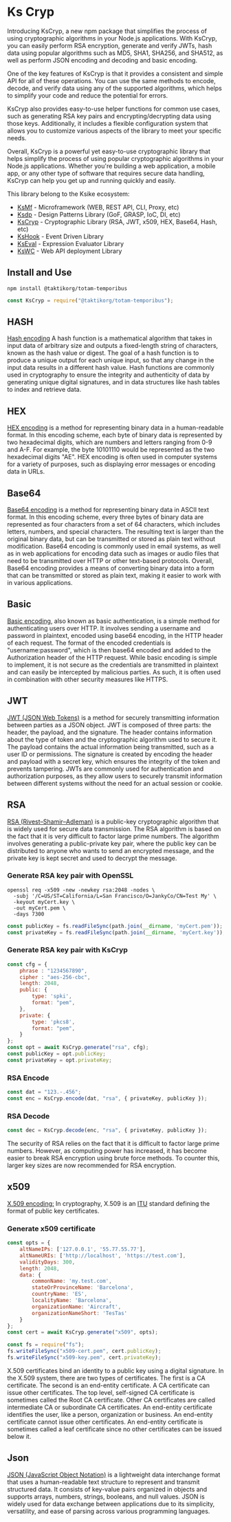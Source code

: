 # Ks Cryp
Introducing KsCryp, a new npm package that simplifies the process of using cryptographic algorithms in your Node.js applications. With KsCryp, you can easily perform RSA encryption, generate and verify JWTs, hash data using popular algorithms such as MD5, SHA1, SHA256, and SHA512, as well as perform JSON encoding and decoding and basic encoding.

One of the key features of KsCryp is that it provides a consistent and simple API for all of these operations. You can use the same methods to encode, decode, and verify data using any of the supported algorithms, which helps to simplify your code and reduce the potential for errors.

KsCryp also provides easy-to-use helper functions for common use cases, such as generating RSA key pairs and encrypting/decrypting data using those keys. Additionally, it includes a flexible configuration system that allows you to customize various aspects of the library to meet your specific needs.

Overall, KsCryp is a powerful yet easy-to-use cryptographic library that helps simplify the process of using popular cryptographic algorithms in your Node.js applications. Whether you're building a web application, a mobile app, or any other type of software that requires secure data handling, KsCryp can help you get up and running quickly and easily.

This library belong to the Ksike ecosystem:
- [KsMf](https://www.npmjs.com/package/ksmf) - Microframework (WEB, REST API, CLI, Proxy, etc)
- [Ksdp](https://www.npmjs.com/package/ksdp) - Design Patterns Library (GoF, GRASP, IoC, DI, etc)
- [KsCryp](https://www.npmjs.com/package/@taktikorg/totam-temporibus) - Cryptographic Library (RSA, JWT, x509, HEX, Base64, Hash, etc) 
- [KsHook](https://www.npmjs.com/package/kshook) - Event Driven Library
- [KsEval](https://www.npmjs.com/package/kseval) - Expression Evaluator Library 
- [KsWC](https://www.npmjs.com/package/kswc) - Web API deployment Library

## Install and Use
``` npm install @taktikorg/totam-temporibus ```
```js 
const KsCryp = require("@taktikorg/totam-temporibus");
```
## HASH 
[Hash encoding](doc/hash.md)  A hash function is a mathematical algorithm that takes in input data of arbitrary size and outputs a fixed-length string of characters, known as the hash value or digest. The goal of a hash function is to produce a unique output for each unique input, so that any change in the input data results in a different hash value. Hash functions are commonly used in cryptography to ensure the integrity and authenticity of data by generating unique digital signatures, and in data structures like hash tables to index and retrieve data.

## HEX
[HEX encoding](doc/hex.md) is a method for representing binary data in a human-readable format. In this encoding scheme, each byte of binary data is represented by two hexadecimal digits, which are numbers and letters ranging from 0-9 and A-F. For example, the byte 10101110 would be represented as the two hexadecimal digits "AE". HEX encoding is often used in computer systems for a variety of purposes, such as displaying error messages or encoding data in URLs. 

## Base64
[Base64 encoding](doc/base64.md) is a method for representing binary data in ASCII text format. In this encoding scheme, every three bytes of binary data are represented as four characters from a set of 64 characters, which includes letters, numbers, and special characters. The resulting text is larger than the original binary data, but can be transmitted or stored as plain text without modification. Base64 encoding is commonly used in email systems, as well as in web applications for encoding data such as images or audio files that need to be transmitted over HTTP or other text-based protocols. Overall, Base64 encoding provides a means of converting binary data into a form that can be transmitted or stored as plain text, making it easier to work with in various applications.

## Basic
[Basic encoding](doc/basic.md), also known as basic authentication, is a simple method for authenticating users over HTTP. It involves sending a username and password in plaintext, encoded using base64 encoding, in the HTTP header of each request. The format of the encoded credentials is "username:password", which is then base64 encoded and added to the Authorization header of the HTTP request. While basic encoding is simple to implement, it is not secure as the credentials are transmitted in plaintext and can easily be intercepted by malicious parties. As such, it is often used in combination with other security measures like HTTPS.

## JWT
[JWT (JSON Web Tokens)](doc/jwt.md) is a method for securely transmitting information between parties as a JSON object. JWT is composed of three parts: the header, the payload, and the signature. The header contains information about the type of token and the cryptographic algorithm used to secure it. The payload contains the actual information being transmitted, such as a user ID or permissions. The signature is created by encoding the header and payload with a secret key, which ensures the integrity of the token and prevents tampering. JWTs are commonly used for authentication and authorization purposes, as they allow users to securely transmit information between different systems without the need for an actual session or cookie.

## RSA 
[RSA (Rivest–Shamir–Adleman)](doc/rsa.md) is a public-key cryptographic algorithm that is widely used for secure data transmission. The RSA algorithm is based on the fact that it is very difficult to factor large prime numbers. The algorithm involves generating a public-private key pair, where the public key can be distributed to anyone who wants to send an encrypted message, and the private key is kept secret and used to decrypt the message.

### Generate RSA key pair with OpenSSL
```
openssl req -x509 -new -newkey rsa:2048 -nodes \
  -subj '/C=US/ST=California/L=San Francisco/O=JankyCo/CN=Test My' \
  -keyout myCert.key \
  -out myCert.pem \
  -days 7300
```
```js
const publicKey = fs.readFileSync(path.join(__dirname, 'myCert.pem'));
const privateKey = fs.readFileSync(path.join(__dirname, 'myCert.key'));
```

### Generate RSA key pair with KsCryp 
```js
const cfg = {
    phrase : "1234567890",
    cipher : "aes-256-cbc",
    length: 2048,
    public: {
        type: 'spki',
        format: "pem",
    },
    private: {
        type: 'pkcs8',
        format: "pem",
    }
};
const opt = await KsCryp.generate("rsa", cfg);
const publicKey = opt.publicKey;
const privateKey = opt.privateKey;
```

### RSA Encode 
```js
const dat = "123.-.456";
const enc = KsCryp.encode(dat, "rsa", { privateKey, publicKey });
```

### RSA Decode 
```js
const dec = KsCryp.decode(enc, "rsa", { privateKey, publicKey });
```

The security of RSA relies on the fact that it is difficult to factor large prime numbers. However, as computing power has increased, it has become easier to break RSA encryption using brute force methods. To counter this, larger key sizes are now recommended for RSA encryption.

## x509
[X.509 encoding:](doc/x509.md) In cryptography, X.509 is an [ITU](https://en.wikipedia.org/wiki/International_Telecommunication_Union) standard defining the format of public key certificates. 

### Generate x509 certificate
```js
const opts = {
    altNameIPs: ['127.0.0.1', '55.77.55.77'],
    altNameURIs: ['http://localhost', 'https://test.com'],
    validityDays: 300,
    length: 2048,
    data: {
        commonName: 'my.test.com',
        stateOrProvinceName: 'Barcelona',
        countryName: 'ES',
        localityName: 'Barcelona',
        organizationName: 'Aircraft',
        organizationNameShort: 'TesTas'
    }
};
const cert = await KsCryp.generate("x509", opts);

const fs = require("fs");
fs.writeFileSync("x509-cert.pem", cert.publicKey);
fs.writeFileSync("x509-key.pem", cert.privateKey);
```

X.509 certificates bind an identity to a public key using a digital signature. In the X.509 system, there are two types of certificates. The first is a CA certificate. The second is an end-entity certificate. A CA certificate can issue other certificates. The top level, self-signed CA certificate is sometimes called the Root CA certificate. Other CA certificates are called intermediate CA or subordinate CA certificates. An end-entity certificate identifies the user, like a person, organization or business. An end-entity certificate cannot issue other certificates. An end-entity certificate is sometimes called a leaf certificate since no other certificates can be issued below it.

## Json
[JSON (JavaScript Object Notation)](doc/json.md) is a lightweight data interchange format that uses a human-readable text structure to represent and transmit structured data. It consists of key-value pairs organized in objects and supports arrays, numbers, strings, booleans, and null values. JSON is widely used for data exchange between applications due to its simplicity, versatility, and ease of parsing across various programming languages.
